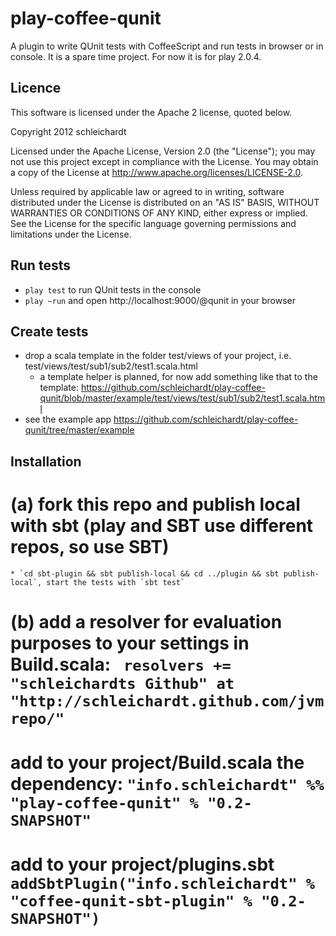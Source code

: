 # play-coffee-qunit
A plugin to write QUnit tests with CoffeeScript and run tests in browser or in console.
It is a spare time project.
For now it is for play 2.0.4.

## Licence

This software is licensed under the Apache 2 license, quoted below.

Copyright 2012 schleichardt

Licensed under the Apache License, Version 2.0 (the "License"); you may not use this project except in compliance with the License. You may obtain a copy of the License at http://www.apache.org/licenses/LICENSE-2.0.

Unless required by applicable law or agreed to in writing, software distributed under the License is distributed on an "AS IS" BASIS, WITHOUT WARRANTIES OR CONDITIONS OF ANY KIND, either express or implied. See the License for the specific language governing permissions and limitations under the License.

## Run tests
* `play test` to run QUnit tests in the console
* `play ~run` and open http://localhost:9000/@qunit in your browser

## Create tests
* drop a scala template in the folder test/views of your project, i.e. test/views/test/sub1/sub2/test1.scala.html
    * a template helper is planned, for now add something like that to the template: https://github.com/schleichardt/play-coffee-qunit/blob/master/example/test/views/test/sub1/sub2/test1.scala.html
* see the example app https://github.com/schleichardt/play-coffee-qunit/tree/master/example

## Installation
# (a) fork this repo and publish local with sbt (play and SBT use different repos, so use SBT)
    * `cd sbt-plugin && sbt publish-local && cd ../plugin && sbt publish-local`, start the tests with `sbt test`
# (b) add a resolver for evaluation purposes to your settings in Build.scala: ` resolvers += "schleichardts Github" at "http://schleichardt.github.com/jvmrepo/"`
# add to your project/Build.scala the dependency: `"info.schleichardt" %% "play-coffee-qunit" % "0.2-SNAPSHOT"`
# add to your project/plugins.sbt `addSbtPlugin("info.schleichardt" % "coffee-qunit-sbt-plugin" % "0.2-SNAPSHOT")`
